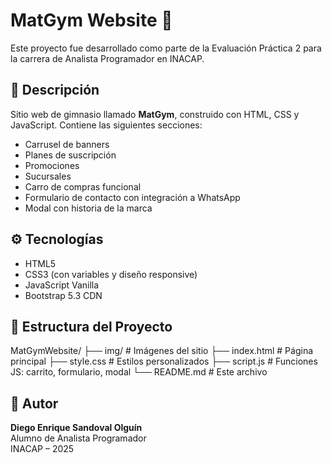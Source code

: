 # MatGym Website 💪

Este proyecto fue desarrollado como parte de la Evaluación Práctica 2 para la carrera de Analista Programador en INACAP.

## 📌 Descripción
Sitio web de gimnasio llamado **MatGym**, construido con HTML, CSS y JavaScript. Contiene las siguientes secciones:

- Carrusel de banners
- Planes de suscripción
- Promociones
- Sucursales
- Carro de compras funcional
- Formulario de contacto con integración a WhatsApp
- Modal con historia de la marca

## ⚙️ Tecnologías
- HTML5
- CSS3 (con variables y diseño responsive)
- JavaScript Vanilla
- Bootstrap 5.3 CDN

## 📁 Estructura del Proyecto

MatGymWebsite/
├── img/ # Imágenes del sitio
├── index.html # Página principal
├── style.css # Estilos personalizados
├── script.js # Funciones JS: carrito, formulario, modal
└── README.md # Este archivo

## 💬 Autor
**Diego Enrique Sandoval Olguín**  
Alumno de Analista Programador  
INACAP – 2025
